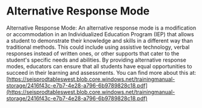 # Alternative Response Mode
Alternative Response Mode: An alternative response mode is a modification or accommodation in an Individualized Education Program (IEP) that allows a student to demonstrate their knowledge and skills in a different way than traditional methods. This could include using assistive technology, verbal responses instead of written ones, or other supports that cater to the student's specific needs and abilities. By providing alternative response modes, educators can ensure that all students have equal opportunities to succeed in their learning and assessments.
You can find more about this at: [https://seisprodtableswest.blob.core.windows.net/trainingmanual-storage/2416f43c-e7b7-4e28-a796-6b9789828c18.pdf](https://seisprodtableswest.blob.core.windows.net/trainingmanual-storage/2416f43c-e7b7-4e28-a796-6b9789828c18.pdf)